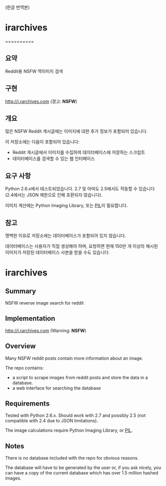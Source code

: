 (한글 번역본)
# irarchives
==========

요약
----
Reddit용 NSFW 역이미지 검색

구현
----
http://i.rarchives.com (경고: **NSFW**)

개요
----
많은 NSFW Reddit 게시글에는 이미지에 대한 추가 정보가 포함되어 있습니다.

이 저장소에는 다음이 포함되어 있습니다:
* Reddit 게시글에서 이미지를 수집하여 데이터베이스에 저장하는 스크립트
* 데이터베이스를 검색할 수 있는 웹 인터페이스

요구 사항
--------
Python 2.6.x에서 테스트되었습니다. 2.7 및 아마도 2.5에서도 작동할 수 있습니다(2.4에서는 JSON 제한으로 인해 호환되지 않습니다).

이미지 계산에는 Python Imaging Library, 또는 [PIL](http://www.pythonware.com/products/pil/)이 필요합니다.

참고
----
명백한 이유로 저장소에는 데이터베이스가 포함되어 있지 않습니다.

데이터베이스는 사용자가 직접 생성해야 하며, 요청하면 현재 150만 개 이상의 해시된 이미지가 저장된 데이터베이스 사본을 받을 수도 있습니다.


irarchives
==========

Summary
-------
NSFW reverse image search for reddit

Implementation
--------------
http://i.rarchives.com (Warning: **NSFW**)

Overview
--------
Many NSFW reddit posts contain more information about an image. 

The repo contains:
* a script to scrape images from reddit posts and store the data in a database.
* a web interface for searching the database

Requirements
------------
Tested with Python 2.6.x. Should work with 2.7 and possibly 2.5 (not compatible with 2.4 due to JSON limitations).

The image calculations require Python Imaging Library, or [PIL](http://www.pythonware.com/products/pil/).

Notes
-----
There is no database included with the repo for obvious reasons. 

The database will have to be generated by the user or, if you ask nicely, you can have a copy of the current database which has over 1.5 million hashed images.
